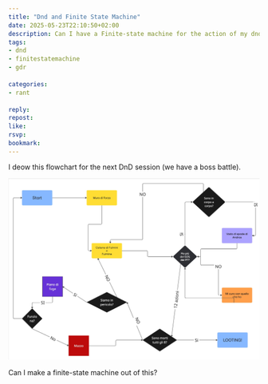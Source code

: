 ```yaml
---
title: "Dnd and Finite State Machine"
date: 2025-05-23T22:10:50+02:00
description: Can I have a Finite-state machine for the action of my dnd character?
tags:
- dnd
- finitestatemachine
- gdr

categories:
- rant

reply:
repost:
like:
rsvp:
bookmark:
---
```


I deow this flowchart for the next DnD session (we have a boss battle).

![flowchart](Flowchart.jpg)

Can I make a finite-state machine out of this?
